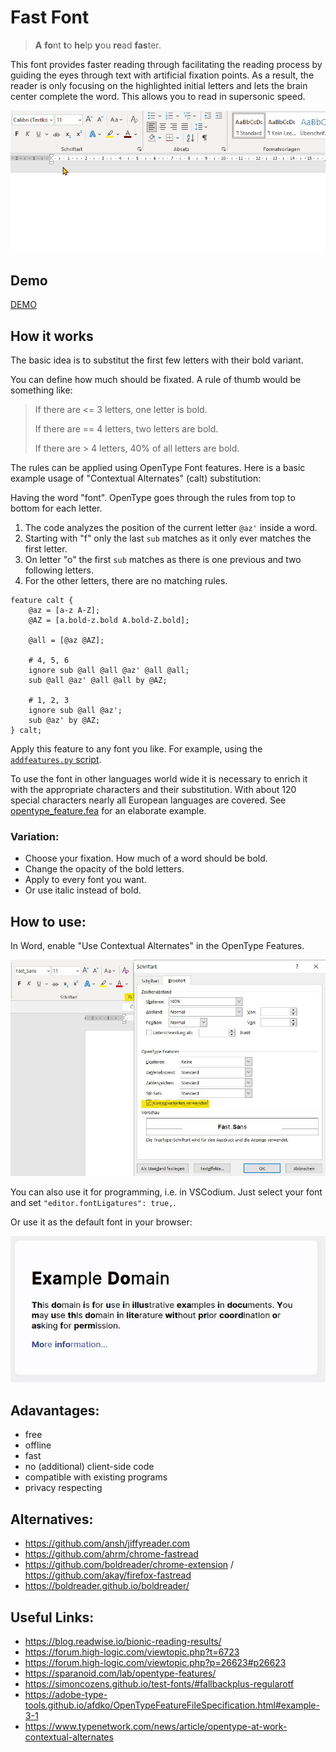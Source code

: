 # Fast Font

> **A** **fo**nt **t**o **he**lp **y**ou **re**ad **fas**ter.

This font provides faster reading through facilitating the reading process by guiding the eyes through text with artificial fixation points. As a result, the reader is only focusing on the highlighted initial letters and lets the brain center complete the word. This allows you to read in supersonic speed.

![Demo GIF](Fast-Font.gif)

## Demo

[DEMO](https://Born2Root.github.io/Fast-Font)

## How it works

The basic idea is to substitut the first few letters with their bold variant.

You can define how much should be fixated. A rule of thumb would be something like:

> If there are <= 3 letters, one letter is bold.
>
> If there are == 4 letters, two letters are bold.
>
> If there are > 4 letters, 40% of all letters are bold.

The rules can be applied using OpenType Font features.
Here is a basic example usage of "Contextual Alternates" (calt) substitution:

Having the word "font". OpenType goes through the rules from top to bottom for each letter.

1. The code analyzes the position of the current letter `@az'` inside a word.
1. Starting with "f" only the last `sub` matches as it only ever matches the first letter.
1. On letter "o" the first `sub` matches as there is one previous and two following letters.
1. For the other letters, there are no matching rules.

```fea
feature calt {
    @az = [a-z A-Z];
    @AZ = [a.bold-z.bold A.bold-Z.bold];

    @all = [@az @AZ];

    # 4, 5, 6
    ignore sub @all @all @az' @all @all;
    sub @all @az' @all @all by @AZ;

    # 1, 2, 3
    ignore sub @all @az';
    sub @az' by @AZ;
} calt;
```

Apply this feature to any font you like. For example, using the [`addfeatures.py` script](https://github.com/simoncozens/test-fonts/blob/master/addfeatures.py).

To use the font in other languages world wide it is necessary to enrich it with the appropriate characters and their substitution.
With about 120 special characters nearly all European languages are covered.
See [opentype_feature.fea](opentype_feature.fea) for an elaborate example.

### Variation:

-   Choose your fixation. How much of a word should be bold.
-   Change the opacity of the bold letters.
-   Apply to every font you want.
-   Or use italic instead of bold.

## How to use:

In Word, enable "Use Contextual Alternates" in the OpenType Features.

![M$ Word](word.jpg)

You can also use it for programming, i.e. in VSCodium.
Just select your font and set `"editor.fontLigatures": true,`.

Or use it as the default font in your browser:

![Example.com with new sans-serif font](browser.jpg)

## Adavantages:

-   free
-   offline
-   fast
-   no (additional) client-side code
-   compatible with existing programs
-   privacy respecting

## Alternatives:

-   https://github.com/ansh/jiffyreader.com
-   https://github.com/ahrm/chrome-fastread
-   https://github.com/boldreader/chrome-extension / https://github.com/akay/firefox-fastread
-   https://boldreader.github.io/boldreader/

## Useful Links:

-   https://blog.readwise.io/bionic-reading-results/
-   https://forum.high-logic.com/viewtopic.php?t=6723
-   https://forum.high-logic.com/viewtopic.php?p=26623#p26623
-   https://sparanoid.com/lab/opentype-features/
-   https://simoncozens.github.io/test-fonts/#fallbackplus-regularotf
-   https://adobe-type-tools.github.io/afdko/OpenTypeFeatureFileSpecification.html#example-3-1
-   https://www.typenetwork.com/news/article/opentype-at-work-contextual-alternates
